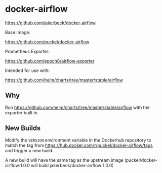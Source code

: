 # docker-airflow
https://github.com/jakerbeck/docker-airflow

Base Image:

https://github.com/puckel/docker-airflow

Prometheus Exporter:

https://github.com/epoch8/airflow-exporter

Intended for use with:

https://github.com/helm/charts/tree/master/stable/airflow

## Why
Run https://github.com/helm/charts/tree/master/stable/airflow with the exporter built in.


## New Builds
Modify the `VERSION` environment variable in the Dockerhub repository to match the tag from https://hub.docker.com/r/puckel/docker-airflow/tags and trigger a new build.

A new build will have the same tag as the upstream image (puckel/docker-airflow:1.0.0 will build jakerbeck/docker-airflow:1.0.0)
